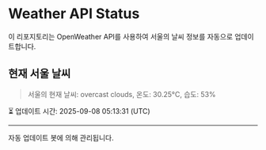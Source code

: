
# Weather API Status

이 리포지토리는 OpenWeather API를 사용하여 서울의 날씨 정보를 자동으로 업데이트합니다.

## 현재 서울 날씨
> 서울의 현재 날씨: overcast clouds, 온도: 30.25°C, 습도: 53%

⏳ 업데이트 시간: 2025-09-08 05:13:31 (UTC)

---
자동 업데이트 봇에 의해 관리됩니다.
